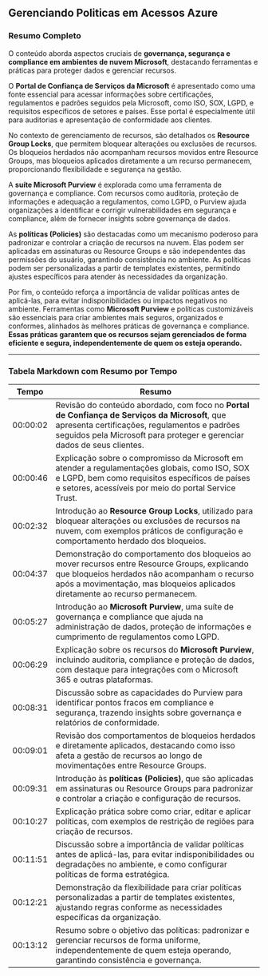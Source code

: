## Gerenciando Politicas em Acessos Azure

### Resumo Completo

O conteúdo aborda aspectos cruciais de **governança, segurança e compliance em ambientes de nuvem Microsoft**, destacando ferramentas e práticas para proteger dados e gerenciar recursos.

O **Portal de Confiança de Serviços da Microsoft** é apresentado como uma fonte essencial para acessar informações sobre certificações, regulamentos e padrões seguidos pela Microsoft, como ISO, SOX, LGPD, e requisitos específicos de setores e países. Esse portal é especialmente útil para auditorias e apresentação de conformidade aos clientes.

No contexto de gerenciamento de recursos, são detalhados os **Resource Group Locks**, que permitem bloquear alterações ou exclusões de recursos. Os bloqueios herdados não acompanham recursos movidos entre Resource Groups, mas bloqueios aplicados diretamente a um recurso permanecem, proporcionando flexibilidade e segurança na gestão.

A **suíte Microsoft Purview** é explorada como uma ferramenta de governança e compliance. Com recursos como auditoria, proteção de informações e adequação a regulamentos, como LGPD, o Purview ajuda organizações a identificar e corrigir vulnerabilidades em segurança e compliance, além de fornecer insights sobre governança de dados.

As **políticas (Policies)** são destacadas como um mecanismo poderoso para padronizar e controlar a criação de recursos na nuvem. Elas podem ser aplicadas em assinaturas ou Resource Groups e são independentes das permissões do usuário, garantindo consistência no ambiente. As políticas podem ser personalizadas a partir de templates existentes, permitindo ajustes específicos para atender às necessidades da organização.

Por fim, o conteúdo reforça a importância de validar políticas antes de aplicá-las, para evitar indisponibilidades ou impactos negativos no ambiente. Ferramentas como **Microsoft Purview** e políticas customizáveis são essenciais para criar ambientes mais seguros, organizados e conformes, alinhados às melhores práticas de governança e compliance. **Essas práticas garantem que os recursos sejam gerenciados de forma eficiente e segura, independentemente de quem os esteja operando.**

---


### Tabela Markdown com Resumo por Tempo

| **Tempo**    | **Resumo**                                                                                                                                                                                                                                                                             |
|--------------|-----------------------------------------------------------------------------------------------------------------------------------------------------------------------------------------------------------------------------------------------------------------------------------------|
| 00:00:02     | Revisão do conteúdo abordado, com foco no **Portal de Confiança de Serviços da Microsoft**, que apresenta certificações, regulamentos e padrões seguidos pela Microsoft para proteger e gerenciar dados de seus clientes.                                                                |
| 00:00:46     | Explicação sobre o compromisso da Microsoft em atender a regulamentações globais, como ISO, SOX e LGPD, bem como requisitos específicos de países e setores, acessíveis por meio do portal Service Trust.                                                                                 |
| 00:02:32     | Introdução ao **Resource Group Locks**, utilizado para bloquear alterações ou exclusões de recursos na nuvem, com exemplos práticos de configuração e comportamento herdado dos bloqueios.                                                                                               |
| 00:04:37     | Demonstração do comportamento dos bloqueios ao mover recursos entre Resource Groups, explicando que bloqueios herdados não acompanham o recurso após a movimentação, mas bloqueios aplicados diretamente ao recurso permanecem.                                                            |
| 00:05:27     | Introdução ao **Microsoft Purview**, uma suíte de governança e compliance que ajuda na administração de dados, proteção de informações e cumprimento de regulamentos como LGPD.                                                                                                          |
| 00:06:29     | Explicação sobre os recursos do **Microsoft Purview**, incluindo auditoria, compliance e proteção de dados, com destaque para integrações com o Microsoft 365 e outras plataformas.                                                                                                     |
| 00:08:31     | Discussão sobre as capacidades do Purview para identificar pontos fracos em compliance e segurança, trazendo insights sobre governança e relatórios de conformidade.                                                                                                                     |
| 00:09:01     | Revisão dos comportamentos de bloqueios herdados e diretamente aplicados, destacando como isso afeta a gestão de recursos ao longo de movimentações entre Resource Groups.                                                                                                              |
| 00:09:31     | Introdução às **políticas (Policies)**, que são aplicadas em assinaturas ou Resource Groups para padronizar e controlar a criação e configuração de recursos.                                                                                                                            |
| 00:10:27     | Explicação prática sobre como criar, editar e aplicar políticas, com exemplos de restrição de regiões para criação de recursos.                                                                                                                  |
| 00:11:51     | Discussão sobre a importância de validar políticas antes de aplicá-las, para evitar indisponibilidades ou degradações no ambiente, e como configurar políticas de forma estratégica.                                                                                                     |
| 00:12:21     | Demonstração da flexibilidade para criar políticas personalizadas a partir de templates existentes, ajustando regras conforme as necessidades específicas da organização.                                                                                                                |
| 00:13:12     | Resumo sobre o objetivo das políticas: padronizar e gerenciar recursos de forma uniforme, independentemente de quem esteja operando, garantindo consistência e governança.                                                                                                               |

